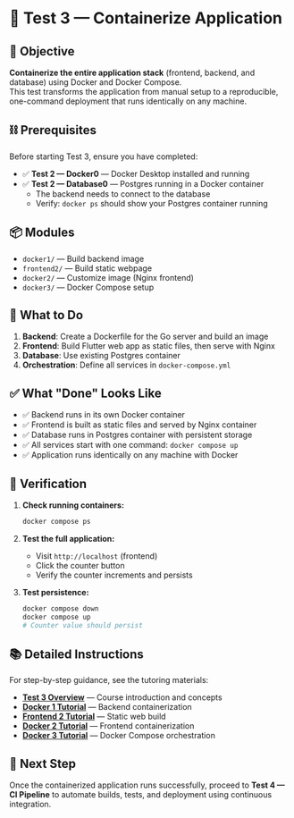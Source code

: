 # 🐳 Test 3 — Containerize Application

## 🎯 Objective

**Containerize the entire application stack** (frontend, backend, and database) using Docker and Docker Compose.  
This test transforms the application from manual setup to a reproducible, one-command deployment that runs identically on any machine.

## ⛓️ Prerequisites

Before starting Test 3, ensure you have completed:

- ✅ **Test 2 — Docker0** — Docker Desktop installed and running
- ✅ **Test 2 — Database0** — Postgres running in a Docker container
  - The backend needs to connect to the database
  - Verify: `docker ps` should show your Postgres container running

## 📦 Modules

- `docker1/` — Build backend image
- `frontend2/` — Build static webpage
- `docker2/` — Customize image (Nginx frontend)
- `docker3/` — Docker Compose setup

## 🧠 What to Do

1. **Backend**: Create a Dockerfile for the Go server and build an image
2. **Frontend**: Build Flutter web app as static files, then serve with Nginx
3. **Database**: Use existing Postgres container
4. **Orchestration**: Define all services in `docker-compose.yml`

## ✅ What "Done" Looks Like

- ✅ Backend runs in its own Docker container
- ✅ Frontend is built as static files and served by Nginx container
- ✅ Database runs in Postgres container with persistent storage
- ✅ All services start with one command: `docker compose up`
- ✅ Application runs identically on any machine with Docker

## 🧪 Verification

1. **Check running containers:**

   ```bash
   docker compose ps
   ```

2. **Test the full application:**

   - Visit `http://localhost` (frontend)
   - Click the counter button
   - Verify the counter increments and persists

3. **Test persistence:**
   ```bash
   docker compose down
   docker compose up
   # Counter value should persist
   ```

## 📚 Detailed Instructions

For step-by-step guidance, see the tutoring materials:

- **[Test 3 Overview](../../tutoring/04_Test3_ContainerizeApplication/_overview.md)** — Course introduction and concepts
- **[Docker 1 Tutorial](../../tutoring/04_Test3_ContainerizeApplication/docker1.md)** — Backend containerization
- **[Frontend 2 Tutorial](../../tutoring/04_Test3_ContainerizeApplication/frontend2.md)** — Static web build
- **[Docker 2 Tutorial](../../tutoring/04_Test3_ContainerizeApplication/docker2.md)** — Frontend containerization
- **[Docker 3 Tutorial](../../tutoring/04_Test3_ContainerizeApplication/docker3.md)** — Docker Compose orchestration

## 🚀 Next Step

Once the containerized application runs successfully, proceed to **Test 4 — CI Pipeline** to automate builds, tests, and deployment using continuous integration.
